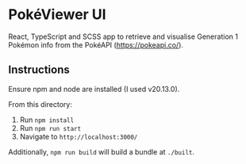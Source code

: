 # PokéViewer UI

React, TypeScript and SCSS app to retrieve and visualise Generation 1 Pokémon info from the PokéAPI (https://pokeapi.co/).

## Instructions

Ensure npm and node are installed (I used v20.13.0).

From this directory:

1. Run `npm install`
2. Run `npm run start`
3. Navigate to `http://localhost:3000/`

Additionally, `npm run build` will build a bundle at `./built`.
